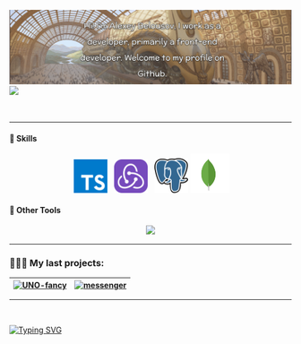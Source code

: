 [![MasterHead](/assets/images/Head_banner_2.png)](https://github.com/Dormeh)
![](https://komarev.com/ghpvc/?username=Dormeh)

<div align="center">
<img src="https://user-images.githubusercontent.com/74038190/229223263-cf2e4b07-2615-4f87-9c38-e37600f8381a.gif" height="190" alt="">
<img src="https://github-readme-stats.vercel.app/api/top-langs/?username=Dormeh&layout=compact&theme=transparent&hide_border=true&hide=html&hide_progress=" height="200" alt="">
<img src="https://github-readme-stats.vercel.app/api?username=dormeh&theme=transparent&hide=stars&hide_rank=true&hide_border=true" height="200" alt="">
</div>


---

#### 📌 Skills

<div align="center">
<img src="https://user-images.githubusercontent.com/74038190/212257454-16e3712e-945a-4ca2-b238-408ad0bf87e6.gif" width="65" alt="">
<img src="./assets/images/typescript-seeklogo.com.svg" height="60" alt="">
<img src="https://user-images.githubusercontent.com/74038190/212257460-738ff738-247f-4445-a718-cdd0ca76e2db.gif" width="65" alt="">
<img src="https://user-images.githubusercontent.com/74038190/212257467-871d32b7-e401-42e8-a166-fcfd7baa4c6b.gif" width="65" alt="">
<img src="./assets/images/Redux.svg" width="60" alt="">
<img src="https://user-images.githubusercontent.com/74038190/238200426-29fd6286-4e7b-4d6c-818f-c4765d5e39a9.gif" width="65" alt="">
<img src="https://user-images.githubusercontent.com/74038190/238200428-67f477ed-6624-42da-99f0-1a7b1a16eecb.gif" width="65" alt="">
<img src="./assets/images/postgresql-seeklogo.com.svg" width="60" alt="">
<img src="./assets/images/mongodb-seeklogo.com.svg" width="70" alt="">
</div>


#### 🔧 Other Tools

<p align="center">
  <a href="https://skillicons.dev">
    <img src="https://skillicons.dev/icons?i=sequelize,docker,jest,sass,vite,webpack,gulp,linux,figma,git,github" height="43"/>
  </a>
</p>

---

### 👨🏽‍💻 My last projects:

[//]: # (<p align="center">)

[//]: # (<a href="https://github.com/FancyCodersYAP/UNO-fancy">)

[//]: # (  <img src="https://github-readme-stats.vercel.app/api/pin/?username=FancyCodersYAP&repo=UNO-fancy&show_owner=false&theme=transparent&hide_border=true" width="50%">)

[//]: # (</a>)

[//]: # (<a href="https://github.com/FancyCodersYAP/UNO-fancy">)

[//]: # (  <img src="https://github-readme-stats.vercel.app/api/pin/?username=Dormeh&repo=middle.messenger.praktikum.yandex&show_owner=false&theme=transparent&hide_border=true" width="50%">)

[//]: # (</a>)

[//]: # (</p>)

| [![UNO-fancy](https://github-readme-stats.vercel.app/api/pin/?username=FancyCodersYAP&repo=UNO-fancy&show_owner=false&theme=transparent&hide_border=true)](https://github.com/FancyCodersYAP/UNO-fancy) | [![messenger](https://github-readme-stats.vercel.app/api/pin/?username=Dormeh&repo=middle.messenger.praktikum.yandex&show_owner=false&theme=transparent&hide_border=true)](https://github.com/Dormeh/middle.messenger.praktikum.yandex) |
| ------------- |-----------------------------------------------------------------------------------------------------------------------------------------------------------------------------------------------------------------------------------------|


---

<div align="center">
<img src="https://user-images.githubusercontent.com/74038190/238355349-7d484dc9-68a9-4ee6-a767-aea59035c12d.gif" height="350" alt="">
</div>


[//]: # ([![wakatime stats]&#40;https://github-readme-stats.vercel.app/api/wakatime?username=Dormeh&#41;]&#40;https://github.com/Dormeh/github-readme-stats&#41;)

[//]: # (<a href="https://wakatime.com/@e0b1bcb0-858b-4cbe-8f2f-0eede3702df8">)

[//]: # (<img src="https://wakatime.com/badge/user/e0b1bcb0-858b-4cbe-8f2f-0eede3702df8.svg" alt="Total time coded since Sep 1 2023" />)

[//]: # (</a>)

[![Typing SVG](https://readme-typing-svg.demolab.com/?lines=Thank+you+for+visiting+my+page.+Contacts+are+indicated+in+the+profile+details&font=Fira+Code&weight=500&size=25&duration=6000&pause=1000&multiline=true&width=1200)](https://git.io/typing-svg)
